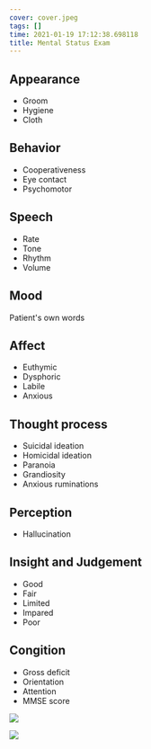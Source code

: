 ```yaml
---
cover: cover.jpeg
tags: []
time: 2021-01-19 17:12:38.698118
title: Mental Status Exam
---
```


## Appearance

- Groom
- Hygiene
- Cloth

## Behavior

- Cooperativeness
- Eye contact
- Psychomotor

## Speech

- Rate
- Tone
- Rhythm
- Volume

## Mood

Patient's own words

## Affect

- Euthymic
- Dysphoric
- Labile
- Anxious

## Thought process

- Suicidal ideation
- Homicidal ideation
- Paranoia
- Grandiosity
- Anxious ruminations

## Perception

- Hallucination

## Insight and Judgement

- Good
- Fair
- Limited
- Impared
- Poor

## Congition

- Gross deficit
- Orientation
- Attention
- MMSE score

![](mmse1.png)

![](mmse2.png)
